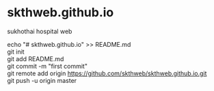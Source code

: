 # skthweb.github.io
sukhothai hospital web



echo "# skthweb.github.io" >> README.md<br>
git init<br>
git add README.md<br>
git commit -m "first commit"<br>
git remote add origin https://github.com/skthweb/skthweb.github.io.git<br>
git push -u origin master<br>
